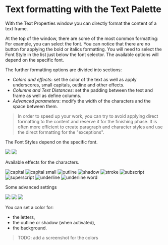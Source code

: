 # Text formatting with the Text Palette

With the Text Properties window you can directly format the content of a text frame.

At the top of the window, there are some of the most common formatting: For example, you can select the font. You can notice that there are no button for applying the bold or italics formatting. You will need to select the Font Style in the list just below the font selector. The available options will depend on the specific font.

The further formatting options are divided into sections:

- _Colors and effects_: set the color of the text as well as apply underscores, small capitals, outline and other effects.
- _Columns and Text Distances_: set the padding between the text and frame as well as define columns.
- _Advanced parameters_: modify the width of the characters and the space between them.

> In order to speed up your work, you can try to avoid applying direct formatting to the content and reserve it for the finishing phase.
> It is often more efficient to create paragraph and character styles and use the direct formatting for the "exceptions".


The Font Styles depend on the specific font.

![](font-style-cantarell.png)
![](font-style-dejavu.png)

Available effects for the characters.

![capital](font-formatting-capital.png)
![capital small](font-formatting-capital-small.png)
![outline](font-formatting-outline.png)
![shadow](font-formatting-shadow.png)
![stroke](font-formatting-stroke.png)
![subscript](font-formatting-subscript.png)
![superscript](font-formatting-superscript.png)
![underline](font-formatting-underline.png)
![underline word](font-formatting-underline-word.png)

Some advanced settings

![](text-properties-outline-settings-en.png)
![](text-properties-shadow-settings-en.png)
![](text-properties-underline-settings-en.png)

You can set a color for:

- the letters,
- the outline or shadow (when activated),
- the background.

> TODO: add a screenshot for the colors

